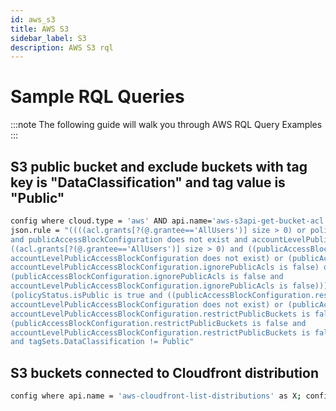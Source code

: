 ```yaml
---
id: aws_s3
title: AWS S3
sidebar_label: S3
description: AWS S3 rql
---
```


# Sample RQL Queries

:::note
The following guide will walk you through AWS RQL Query Examples
:::

## S3 public bucket and exclude buckets with tag key is "DataClassification" and tag value is "Public"

```bash
config where cloud.type = 'aws' AND api.name='aws-s3api-get-bucket-acl' AND 
json.rule = "((((acl.grants[?(@.grantee=='AllUsers')] size > 0) or policyStatus.isPublic is true) 
and publicAccessBlockConfiguration does not exist and accountLevelPublicAccessBlockConfiguration does not exist) or 
((acl.grants[?(@.grantee=='AllUsers')] size > 0) and ((publicAccessBlockConfiguration.ignorePublicAcls is false and 
accountLevelPublicAccessBlockConfiguration does not exist) or (publicAccessBlockConfiguration does not exist and 
accountLevelPublicAccessBlockConfiguration.ignorePublicAcls is false) or 
(publicAccessBlockConfiguration.ignorePublicAcls is false and 
accountLevelPublicAccessBlockConfiguration.ignorePublicAcls is false))) or 
(policyStatus.isPublic is true and ((publicAccessBlockConfiguration.restrictPublicBuckets is false and 
accountLevelPublicAccessBlockConfiguration does not exist) or (publicAccessBlockConfiguration does not exist and 
accountLevelPublicAccessBlockConfiguration.restrictPublicBuckets is false) or 
(publicAccessBlockConfiguration.restrictPublicBuckets is false and 
accountLevelPublicAccessBlockConfiguration.restrictPublicBuckets is false)))) and websiteConfiguration does not exist 
and tagSets.DataClassification != Public"
```

## S3 buckets connected to Cloudfront distribution

```bash
config where api.name = 'aws-cloudfront-list-distributions' as X; config where api.name = 'aws-s3api-get-bucket-acl' as Y; filter '$.X.origins.items[*].id contains $.Y.bucketName'; show Y;
```
